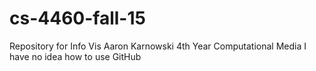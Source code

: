 # cs-4460-fall-15
Repository for Info Vis
Aaron Karnowski
4th Year
Computational Media
I have no idea how to use GitHub

